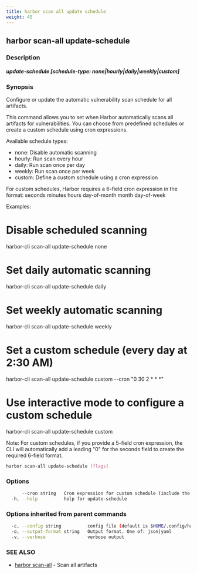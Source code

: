 ```yaml
---
title: harbor scan all update schedule
weight: 45
---
```

## harbor scan-all update-schedule

### Description

##### update-schedule [schedule-type: none|hourly|daily|weekly|custom]

### Synopsis

Configure or update the automatic vulnerability scan schedule for all artifacts.

This command allows you to set when Harbor automatically scans all artifacts for vulnerabilities. You can choose from predefined schedules or create a custom schedule using cron expressions.

Available schedule types:
  - none:    Disable automatic scanning
  - hourly:  Run scan every hour
  - daily:   Run scan once per day
  - weekly:  Run scan once per week
  - custom:  Define a custom schedule using a cron expression

For custom schedules, Harbor requires a 6-field cron expression in the format:
  seconds minutes hours day-of-month month day-of-week

Examples:
  # Disable scheduled scanning
  harbor-cli scan-all update-schedule none

  # Set daily automatic scanning
  harbor-cli scan-all update-schedule daily

  # Set weekly automatic scanning
  harbor-cli scan-all update-schedule weekly

  # Set a custom schedule (every day at 2:30 AM)
  harbor-cli scan-all update-schedule custom --cron "0 30 2 * * *"

  # Use interactive mode to configure a custom schedule
  harbor-cli scan-all update-schedule custom

Note: For custom schedules, if you provide a 5-field cron expression, the CLI will automatically add a leading "0" for the seconds field to create the required 6-field format.

```sh
harbor scan-all update-schedule [flags]
```

### Options

```sh
      --cron string   Cron expression for custom schedule (include the expression in double quotes)
  -h, --help          help for update-schedule
```

### Options inherited from parent commands

```sh
  -c, --config string          config file (default is $HOME/.config/harbor-cli/config.yaml)
  -o, --output-format string   Output format. One of: json|yaml
  -v, --verbose                verbose output
```

### SEE ALSO

* [harbor scan-all](harbor-scan-all.md)	 - Scan all artifacts

